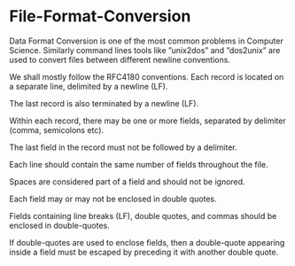 # File-Format-Conversion
Data Format Conversion is one of the most common problems in Computer Science. Similarly command lines tools like ”unix2dos” and ”dos2unix” are used to convert files between different newline conventions.

We shall mostly follow the RFC4180 conventions.
  Each record is located on a separate line, delimited by a newline (LF).
  
  The last record is also terminated by a newline (LF).
  
  Within each record, there may be one or more fields, separated by delimiter (comma, semicolons etc).
  
  The last field in the record must not be followed by a delimiter.
  
  Each line should contain the same number of fields throughout the file.
  
  Spaces are considered part of a field and should not be ignored.
  
  Each field may or may not be enclosed in double quotes.
  
  Fields containing line breaks (LF), double quotes, and commas should be enclosed in double-quotes.
  
  If double-quotes are used to enclose fields, then a double-quote appearing inside a field must be escaped
  by preceding it with another double quote.
